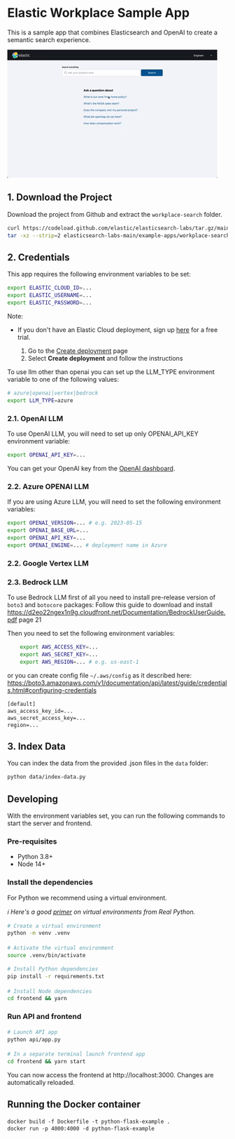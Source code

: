 # Elastic Workplace Sample App

This is a sample app that combines Elasticsearch and OpenAI to create a semantic search experience.

![Screenshot of the sample app](./app-demo.gif)

## 1. Download the Project

Download the project from Github and extract the `workplace-search` folder.

```bash
curl https://codeload.github.com/elastic/elasticsearch-labs/tar.gz/main | \
tar -xz --strip=2 elasticsearch-labs-main/example-apps/workplace-search
```

## 2. Credentials

This app requires the following environment variables to be set:

```sh
export ELASTIC_CLOUD_ID=...
export ELASTIC_USERNAME=...
export ELASTIC_PASSWORD=...
```

Note:

- If you don't have an Elastic Cloud deployment, sign up [here](https://cloud.elastic.co/registration?utm_source=github&utm_content=elasticsearch-labs-samples) for a free trial.

  1. Go to the [Create deployment](https://cloud.elastic.co/deployments/create) page
  2. Select **Create deployment** and follow the instructions


To use llm other than openai you can set up the LLM_TYPE environment variable to one of the following values:
```sh
# azure|openai|vertex|bedrock
export LLM_TYPE=azure
```

### 2.1. OpenAI LLM

To use OpenAI LLM, you will need to set up only OPENAI_API_KEY environment variable:

```sh
export OPENAI_API_KEY=...
```
You can get your OpenAI key from the [OpenAI dashboard](https://platform.openai.com/account/api-keys).
### 2.2. Azure OPENAI LLM

If you are using Azure LLM, you will need to set the following environment variables:

```sh
export OPENAI_VERSION=... # e.g. 2023-05-15
export OPENAI_BASE_URL=...
export OPENAI_API_KEY=...
export OPENAI_ENGINE=... # deployment name in Azure
```

### 2.2. Google Vertex LLM

### 2.3. Bedrock LLM

To use Bedrock LLM first of all you need to install pre-release version of `boto3` and `botocore` packages:
Follow this guide to download and install https://d2eo22ngex1n9g.cloudfront.net/Documentation/BedrockUserGuide.pdf page 21

Then you need to set the following environment variables:
    
```sh
    export AWS_ACCESS_KEY=...
    export AWS_SECRET_KEY=...
    export AWS_REGION=... # e.g. us-east-1
```
or you can create config file `~/.aws/config` as it described here:
https://boto3.amazonaws.com/v1/documentation/api/latest/guide/credentials.html#configuring-credentials

```
[default]
aws_access_key_id=...
aws_secret_access_key=...
region=...
```

## 3. Index Data

You can index the data from the provided .json files in the `data` folder:

```sh
python data/index-data.py
```

## Developing

With the environment variables set, you can run the following commands to start the server and frontend.

### Pre-requisites

- Python 3.8+
- Node 14+

### Install the dependencies

For Python we recommend using a virtual environment.

_ℹ️ Here's a good [primer](https://realpython.com/python-virtual-environments-a-primer) on virtual environments from Real Python._

```sh
# Create a virtual environment
python -m venv .venv

# Activate the virtual environment
source .venv/bin/activate
```

```sh
# Install Python dependencies
pip install -r requirements.txt

# Install Node dependencies
cd frontend && yarn
```

### Run API and frontend

```sh
# Launch API app
python api/app.py

# In a separate terminal launch frontend app
cd frontend && yarn start
```

You can now access the frontend at http://localhost:3000. Changes are automatically reloaded.

## Running the Docker container

```
docker build -f Dockerfile -t python-flask-example .
docker run -p 4000:4000 -d python-flask-example
```
